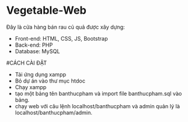 # Vegetable-Web
Đây là cửa hàng bán rau củ quả được xây dựng:
- Front-end: HTML, CSS, JS, Bootstrap
- Back-end: PHP
- Database: MySQL

#CÁCH CÀI ĐẶT
- Tải ứng dụng xampp
- Bỏ dự án vào thư mục htdoc
- Chạy xampp
- tạo một bảng tên banthucpham và import file banthucpham.sql vào bảng.
- chạy web với câu lệnh localhost/banthucpham và admin quản lý là localhost/banthucpham/admin.
